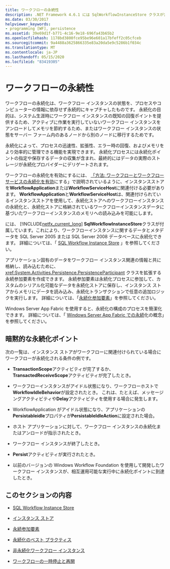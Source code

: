```yaml
---
title: ワークフローの永続性
description: .NET Framework 4.6.1 には SqlWorkflowInstanceStore クラスが含まれています。これにより、SQL Server データベースにワークフローデータとメタデータを永続化できます。
ms.date: 03/30/2017
helpviewer_keywords:
- programming [WF], persistence
ms.assetid: 39e69d1f-b771-4c16-9e18-696fa43b65b2
ms.openlocfilehash: 1178bd3800fce95be96e601a17bfeff2c05cfceb
ms.sourcegitcommit: 9a4488a3625866335e83a20da5e9c5286b1f034c
ms.translationtype: MT
ms.contentlocale: ja-JP
ms.lasthandoff: 05/15/2020
ms.locfileid: "83419305"
---
```

# <a name="workflow-persistence"></a>ワークフローの永続性
ワークフローの永続化は、ワークフロー インスタンスの状態を、プロセスやコンピューターの情報に依存せず永続的にキャプチャしたものです。 永続化の目的は、システム生涯時にワークフロー インスタンスの既知の回復ポイントを提供するため、アクティブに作業を実行していないワークフロー インスタンスをアンロードしてメモリを節約するため、またはワークフロー インスタンスの状態をサーバー ファーム内のあるノードから別のノードに移行するためです。  
  
 永続化によって、プロセスの迅速性、拡張性、エラー時の回復、およびメモリをより効率的に管理できる機能を実現できます。 永続化プロセスには永続化ポイントの指定や保存するデータの収集が含まれ、最終的にはデータの実際のストレージが永続化プロバイダーにデリゲートされます。  
  
 ワークフローの永続化を有効にするには、 [「方法: ワークフローとワークフローサービスの永続化を有効](how-to-enable-persistence-for-workflows-and-workflow-services.md)にする」で説明されているように、インスタンスストアを**WorkflowApplication**または**WorkflowServiceHost**に関連付ける必要があります。 **WorkflowApplication**と**WorkflowServiceHost**は、関連付けられているインスタンスストアを使用して、永続化ストアへのワークフローインスタンスの永続化と、永続化ストアに格納されているワークフローインスタンスデータに基づいたワークフローインスタンスのメモリへの読み込みを可能にします。  
  
 には、 [!INCLUDE[netfx_current_long](../../../includes/netfx-current-long-md.md)] **SqlWorkflowInstanceStore**クラスが付属しています。これにより、ワークフローインスタンスに関するデータとメタデータを SQL Server 2005 または SQL Server 2008 データベースに永続化できます。 詳細については、「 [SQL Workflow Instance Store](sql-workflow-instance-store.md) 」を参照してください。  
  
 アプリケーション固有のデータをワークフロー インスタンス関連の情報と共に格納し、読み込むために、<xref:System.Activities.Persistence.PersistenceParticipant> クラスを拡張する永続参加要素を作成できます。 永続参加要素は永続化プロセスに参加して、カスタムのシリアル化可能なデータを永続化ストアに保存し、インスタンス ストアからメモリにデータを読み込み、永続化トランザクションで任意の追加ロジックを実行します。 詳細については、「[永続化参加要素](persistence-participants.md)」を参照してください。  
  
 Windows Server App Fabric を使用すると、永続化の構成のプロセスを簡潔化できます。 詳細については、「 [Windows Server App Fabric での永続](https://docs.microsoft.com/previous-versions/appfabric/ee677272(v=azure.10))化の概念」を参照してください。  
  
## <a name="implicit-persistence-points"></a>暗黙的な永続化ポイント  
 次の一覧は、インスタンス ストアがワークフローに関連付けられている場合にワークフローが永続化される条件の例です。  
  
- **TransactionScope**アクティビティが完了するか、 **TransactedReceiveScope**アクティビティが完了したとき。  
  
- ワークフローインスタンスがアイドル状態になり、ワークフローホストで**WorkflowIdleBehavior**が設定されたとき。 これは、たとえば、メッセージングアクティビティや**Delay**アクティビティを使用する場合に発生します。  
  
- WorkflowApplication がアイドル状態になり、アプリケーションの**Persistableidle**プロパティが**PersistableIdleAction**に設定された場合。  
  
- ホスト アプリケーションに対して、ワークフロー インスタンスの永続化またはアンロードが指示されたとき。  
  
- ワークフロー インスタンスが終了したとき。  
  
- **Persist**アクティビティが実行されたとき。  
  
- 以前のバージョンの Windows Workflow Foundation を使用して開発したワークフロー インスタンスが、相互運用可能な実行中に永続化ポイントに到達したとき。  
  
## <a name="in-this-section"></a>このセクションの内容  
  
- [SQL Workflow Instance Store](sql-workflow-instance-store.md)  
  
- [インスタンス ストア](instance-stores.md)  
  
- [永続参加要素](persistence-participants.md)  
  
- [永続化のベスト プラクティス](persistence-best-practices.md)  
  
- [非永続化ワークフロー インスタンス](non-persisted-workflow-instances.md)  
  
- [ワークフローの一時停止と再開](pausing-and-resuming-a-workflow.md)
